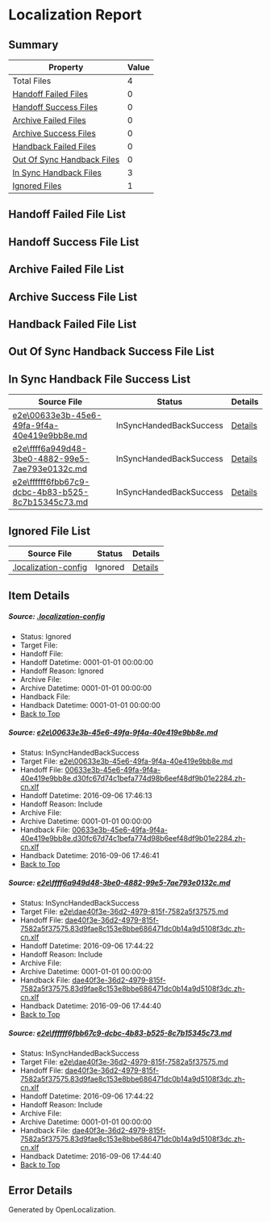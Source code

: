 # <a name='report-top'></a> Localization Report

## Summary
 Property | Value 
 -------- | ----- 
 Total Files | 4
[ Handoff Failed Files ](#handoff-failed-list)| 0
[ Handoff Success Files ](#handoff-success-list)| 0
[ Archive Failed Files ](#archive-failed-list)| 0
[ Archive Success Files ](#archive-success-list)| 0
[ Handback Failed Files ](#handback-failed-list)| 0
[ Out Of Sync Handback Files ](#outofsync-handback-success-list)| 0
[ In Sync Handback Files ](#insync-handback-success-list)| 3
[ Ignored Files ](#ignored-list)| 1

## <a name='handoff-failed-list'></a> Handoff Failed File List

## <a name='handoff-success-list'></a> Handoff Success File List

## <a name='archive-failed-list'></a> Archive Failed File List

## <a name='archive-success-list'></a> Archive Success File List

## <a name='handback-failed-list'></a> Handback Failed File List

## <a name='outofsync-handback-success-list'></a> Out Of Sync Handback Success File List

## <a name='insync-handback-success-list'></a> In Sync Handback File Success List
 Source File | Status | Details 
 ----------- | ------ | ------- 
 [e2e\00633e3b-45e6-49fa-9f4a-40e419e9bb8e.md](https://github.com/OpenLocalizationTestOrg/ol-test0/blob/5599cb7a63df7b64be8930c2475c7c73f4cff73a/e2e/00633e3b-45e6-49fa-9f4a-40e419e9bb8e.md) | InSyncHandedBackSuccess | [Details](#9221b731ecadb4224c3d83d25cd522b50dbf46631)
 [e2e\ffff6a949d48-3be0-4882-99e5-7ae793e0132c.md](https://github.com/OpenLocalizationTestOrg/ol-test0/blob/14aeb557d9ff51af10a677d0dc6dfcc8b8aa067f/e2e/ffff6a949d48-3be0-4882-99e5-7ae793e0132c.md) | InSyncHandedBackSuccess | [Details](#cf71958895fd56a7cc168fe640a88586acf500302)
 [e2e\ffffff6fbb67c9-dcbc-4b83-b525-8c7b15345c73.md](https://github.com/OpenLocalizationTestOrg/ol-test0/blob/5599cb7a63df7b64be8930c2475c7c73f4cff73a/e2e/ffffff6fbb67c9-dcbc-4b83-b525-8c7b15345c73.md) | InSyncHandedBackSuccess | [Details](#cf71958895fd56a7cc168fe640a88586acf500303)

## <a name='ignored-list'></a> Ignored File List
 Source File | Status | Details 
 ----------- | ------ | ------- 
 [.localization-config](https://github.com/OpenLocalizationTestOrg/ol-test0/blob/5599cb7a63df7b64be8930c2475c7c73f4cff73a/.localization-config) | Ignored | [Details](#3d4f252ac210baf56311d7e97dcc2db10974dbd20)

## Item Details
##### <a name='3d4f252ac210baf56311d7e97dcc2db10974dbd20'></a> Source: [.localization-config](https://github.com/OpenLocalizationTestOrg/ol-test0/blob/5599cb7a63df7b64be8930c2475c7c73f4cff73a/.localization-config)
* Status: Ignored
* Target File: 
* Handoff File: 
* Handoff Datetime: 0001-01-01 00:00:00
* Handoff Reason: Ignored
* Archive File: 
* Archive Datetime: 0001-01-01 00:00:00
* Handback File: 
* Handback Datetime: 0001-01-01 00:00:00
* [Back to Top](#report-top)

##### <a name='9221b731ecadb4224c3d83d25cd522b50dbf46631'></a> Source: [e2e\00633e3b-45e6-49fa-9f4a-40e419e9bb8e.md](https://github.com/OpenLocalizationTestOrg/ol-test0/blob/5599cb7a63df7b64be8930c2475c7c73f4cff73a/e2e/00633e3b-45e6-49fa-9f4a-40e419e9bb8e.md)
* Status: InSyncHandedBackSuccess
* Target File: [e2e\00633e3b-45e6-49fa-9f4a-40e419e9bb8e.md](https://github.com/OpenLocalizationTestOrg/ol-test0-zhcn/blob/dad05148ab33be3da8332486b0cf573a94e6590d/e2e/00633e3b-45e6-49fa-9f4a-40e419e9bb8e.md)
* Handoff File: [00633e3b-45e6-49fa-9f4a-40e419e9bb8e.d30fc67d74c1befa774d98b6eef48df9b01e2284.zh-cn.xlf](https://github.com/OpenLocalizationTestOrg/ol-test0-handoff/blob/e308cf7242ac6d47434e35d97b47e92edaf40cb3/ol-handoff/OpenLocalizationTestOrg/ol-test0-zhcn/ci/ht/00633e3b-45e6-49fa-9f4a-40e419e9bb8e.d30fc67d74c1befa774d98b6eef48df9b01e2284.zh-cn.xlf)
* Handoff Datetime: 2016-09-06 17:46:13
* Handoff Reason: Include
* Archive File: 
* Archive Datetime: 0001-01-01 00:00:00
* Handback File: [00633e3b-45e6-49fa-9f4a-40e419e9bb8e.d30fc67d74c1befa774d98b6eef48df9b01e2284.zh-cn.xlf](https://github.com/OpenLocalizationTestOrg/ol-test0-handback/blob/78ae11346d3103f69807f7ec64b5c9016e01b00f/ol-handback/OpenLocalizationTestOrg/ol-test0-zhcn/ci/ht/00633e3b-45e6-49fa-9f4a-40e419e9bb8e.d30fc67d74c1befa774d98b6eef48df9b01e2284.zh-cn.xlf)
* Handback Datetime: 2016-09-06 17:46:41
* [Back to Top](#report-top)

##### <a name='cf71958895fd56a7cc168fe640a88586acf500302'></a> Source: [e2e\ffff6a949d48-3be0-4882-99e5-7ae793e0132c.md](https://github.com/OpenLocalizationTestOrg/ol-test0/blob/14aeb557d9ff51af10a677d0dc6dfcc8b8aa067f/e2e/ffff6a949d48-3be0-4882-99e5-7ae793e0132c.md)
* Status: InSyncHandedBackSuccess
* Target File: [e2e\dae40f3e-36d2-4979-815f-7582a5f37575.md](https://github.com/OpenLocalizationTestOrg/ol-test0-zhcn/blob/ba3776f604027ee3e0b3185aa089015425bbb2db/e2e/dae40f3e-36d2-4979-815f-7582a5f37575.md)
* Handoff File: [dae40f3e-36d2-4979-815f-7582a5f37575.83d9fae8c153e8bbe686471dc0b14a9d5108f3dc.zh-cn.xlf](https://github.com/OpenLocalizationTestOrg/ol-test0-handoff/blob/6b1c678190cea030e804dd9a6a1773668d09bdc1/ol-handoff/OpenLocalizationTestOrg/ol-test0-zhcn/ci/ht/dae40f3e-36d2-4979-815f-7582a5f37575.83d9fae8c153e8bbe686471dc0b14a9d5108f3dc.zh-cn.xlf)
* Handoff Datetime: 2016-09-06 17:44:22
* Handoff Reason: Include
* Archive File: 
* Archive Datetime: 0001-01-01 00:00:00
* Handback File: [dae40f3e-36d2-4979-815f-7582a5f37575.83d9fae8c153e8bbe686471dc0b14a9d5108f3dc.zh-cn.xlf](https://github.com/OpenLocalizationTestOrg/ol-test0-handback/blob/e5a95a734286a360ab3057cb52f0fe50116b5df9/ol-handback/OpenLocalizationTestOrg/ol-test0-zhcn/ci/ht/dae40f3e-36d2-4979-815f-7582a5f37575.83d9fae8c153e8bbe686471dc0b14a9d5108f3dc.zh-cn.xlf)
* Handback Datetime: 2016-09-06 17:44:40
* [Back to Top](#report-top)

##### <a name='cf71958895fd56a7cc168fe640a88586acf500303'></a> Source: [e2e\ffffff6fbb67c9-dcbc-4b83-b525-8c7b15345c73.md](https://github.com/OpenLocalizationTestOrg/ol-test0/blob/5599cb7a63df7b64be8930c2475c7c73f4cff73a/e2e/ffffff6fbb67c9-dcbc-4b83-b525-8c7b15345c73.md)
* Status: InSyncHandedBackSuccess
* Target File: [e2e\dae40f3e-36d2-4979-815f-7582a5f37575.md](https://github.com/OpenLocalizationTestOrg/ol-test0-zhcn/blob/ba3776f604027ee3e0b3185aa089015425bbb2db/e2e/dae40f3e-36d2-4979-815f-7582a5f37575.md)
* Handoff File: [dae40f3e-36d2-4979-815f-7582a5f37575.83d9fae8c153e8bbe686471dc0b14a9d5108f3dc.zh-cn.xlf](https://github.com/OpenLocalizationTestOrg/ol-test0-handoff/blob/6b1c678190cea030e804dd9a6a1773668d09bdc1/ol-handoff/OpenLocalizationTestOrg/ol-test0-zhcn/ci/ht/dae40f3e-36d2-4979-815f-7582a5f37575.83d9fae8c153e8bbe686471dc0b14a9d5108f3dc.zh-cn.xlf)
* Handoff Datetime: 2016-09-06 17:44:22
* Handoff Reason: Include
* Archive File: 
* Archive Datetime: 0001-01-01 00:00:00
* Handback File: [dae40f3e-36d2-4979-815f-7582a5f37575.83d9fae8c153e8bbe686471dc0b14a9d5108f3dc.zh-cn.xlf](https://github.com/OpenLocalizationTestOrg/ol-test0-handback/blob/e5a95a734286a360ab3057cb52f0fe50116b5df9/ol-handback/OpenLocalizationTestOrg/ol-test0-zhcn/ci/ht/dae40f3e-36d2-4979-815f-7582a5f37575.83d9fae8c153e8bbe686471dc0b14a9d5108f3dc.zh-cn.xlf)
* Handback Datetime: 2016-09-06 17:44:40
* [Back to Top](#report-top)


## Error Details

Generated by OpenLocalization.
